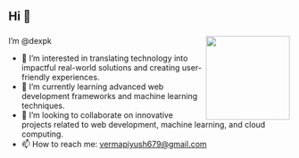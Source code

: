<h2 align="left">Hi 👋</h2>

###

<img align="right" height="150" src="https://c.tenor.com/I8Qr-Q_JPGMAAAAC/work-laburo.gif"  />

###

###

 I’m @dexpk
- 👀 I’m interested in translating technology into impactful real-world solutions and creating user-friendly experiences.
- 🌱 I’m currently learning advanced web development frameworks and machine learning techniques.
- 💞️ I’m looking to collaborate on innovative projects related to web development, machine learning, and cloud computing.
- 📫 How to reach me: vermapiyush679@gmail.com

###
